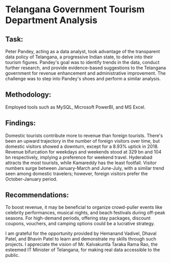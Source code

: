 # Telangana Government Tourism Department Analysis
## Task: 
Peter Pandey, acting as a data analyst, took advantage of the transparent data policy of Telangana, a progressive Indian state, to delve into their tourism figures. Pandey's goal was to identify trends in the data, conduct further research, and provide evidence-based suggestions to the Telangana government for revenue enhancement and administrative improvement. The challenge was to step into Pandey's shoes and perform a similar analysis.

## Methodology: 
Employed tools such as MySQL, Microsoft PowerBI, and MS Excel.

## Findings: 
Domestic tourists contribute more to revenue than foreign tourists. There's been an upward trajectory in the number of foreign visitors over time, but domestic visitors showed a downturn, except for a 8.93% uptick in 2018. Revenue bifurcation for weekdays and weekends stood at 329 bn and 104 bn respectively, implying a preference for weekend travel. Hyderabad attracts the most tourists, while Kamareddy has the least footfall. Visitor numbers surge between January-March and June-July, with a similar trend seen among domestic travelers; however, foreign visitors prefer the October-January period.

## Recommendations:
To boost revenue, it may be beneficial to organize crowd-puller events like celebrity performances, musical nights, and beach festivals during off-peak seasons. For high-demand periods, offering stay packages, discount coupons, vouchers, and camping options could be a lucrative strategy.


I am grateful for the opportunity provided by Hemanand Vadivel, Dhaval Patel, and Bhavin Patel to learn and demonstrate my skills through such projects. I appreciate the vision of Mr. Kalvakuntla Taraka Rama Rao, the esteemed IT Minister of Telangana, for making real data accessible to the public.
